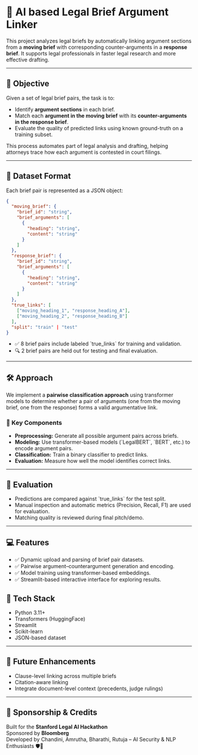 # 🧠 AI based Legal Brief Argument Linker

This project analyzes legal briefs by automatically linking argument sections from a **moving brief** with corresponding counter-arguments in a **response brief**. It supports legal professionals in faster legal research and more effective drafting.

---

## 📌 Objective

Given a set of legal brief pairs, the task is to:

- Identify **argument sections** in each brief.
- Match each **argument in the moving brief** with its **counter-arguments in the response brief**.
- Evaluate the quality of predicted links using known ground-truth on a training subset.

This process automates part of legal analysis and drafting, helping attorneys trace how each argument is contested in court filings.

---

## 📂 Dataset Format

Each brief pair is represented as a JSON object:

```json
{
  "moving_brief": {
    "brief_id": "string",
    "brief_arguments": [
      {
        "heading": "string",
        "content": "string"
      }
    ]
  },
  "response_brief": {
    "brief_id": "string",
    "brief_arguments": [
      {
        "heading": "string",
        "content": "string"
      }
    ]
  },
  "true_links": [
    ["moving_heading_1", "response_heading_A"],
    ["moving_heading_2", "response_heading_B"]
  ],
  "split": "train" | "test"
}
```

- ✅ 8 brief pairs include labeled \`true_links\` for training and validation.
- 🔍 2 brief pairs are held out for testing and final evaluation.

---

## 🛠️ Approach

We implement a **pairwise classification approach** using transformer models to determine whether a pair of arguments (one from the moving brief, one from the response) forms a valid argumentative link.

### 🔑 Key Components

- **Preprocessing:** Generate all possible argument pairs across briefs.
- **Modeling:** Use transformer-based models (\`LegalBERT\`, \`BERT\`, etc.) to encode argument pairs.
- **Classification:** Train a binary classifier to predict links.
- **Evaluation:** Measure how well the model identifies correct links.

---

## 🧪 Evaluation

- Predictions are compared against \`true_links\` for the test split.
- Manual inspection and automatic metrics (Precision, Recall, F1) are used for evaluation.
- Matching quality is reviewed during final pitch/demo.

---

## 💻 Features

- ✅ Dynamic upload and parsing of brief pair datasets.
- ✅ Pairwise argument–counterargument generation and encoding.
- ✅ Model training using transformer-based embeddings.
- ✅ Streamlit-based interactive interface for exploring results.


## 🧱 Tech Stack

- Python 3.11+
- Transformers (HuggingFace)
- Streamlit
- Scikit-learn
- JSON-based dataset

---

## 🏁 Future Enhancements

- Clause-level linking across multiple briefs  
- Citation-aware linking  
- Integrate document-level context (precedents, judge rulings)

---

## 🤝 Sponsorship & Credits

Built for the **Stanford Legal AI Hackathon**  
Sponsored by **Bloomberg**  
Developed by Chandini, Amrutha, Bharathi, Rutuja – AI Security & NLP Enthusiasts 🛡️🧠


